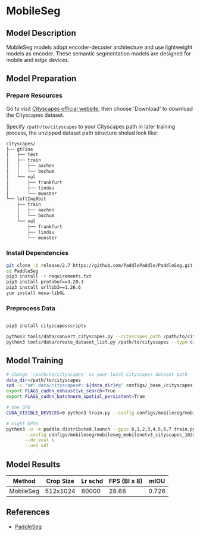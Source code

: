# MobileSeg

## Model Description

MobileSeg models adopt encoder-decoder architecture and use lightweight models as encoder.
These semantic segmentation models are designed for mobile and edge devices.

## Model Preparation

### Prepare Resources

Go to visit [Cityscapes official website](https://www.cityscapes-dataset.com/), then choose 'Download' to download the
Cityscapes dataset.

Specify `/path/to/cityscapes` to your Cityscapes path in later training process, the unzipped dataset path structure
sholud look like:

```bash
cityscapes/
├── gtFine
│   ├── test
│   ├── train
│   │   ├── aachen
│   │   └── bochum
│   └── val
│       ├── frankfurt
│       ├── lindau
│       └── munster
└── leftImg8bit
    ├── train
    │   ├── aachen
    │   └── bochum
    └── val
        ├── frankfurt
        ├── lindau
        └── munster
```

### Install Dependencies

```bash
git clone -b release/2.7 https://github.com/PaddlePaddle/PaddleSeg.git
cd PaddleSeg
pip3 install -r requirements.txt
pip3 install protobuf==3.20.3 
pip3 install urllib3==1.26.6
yum install mesa-libGL
```

### Preprocess Data

```bash

pip3 install cityscapesscripts

python3 tools/data/convert_cityscapes.py --cityscapes_path /path/to/cityscapes --num_workers 8
python3 tools/data/create_dataset_list.py /path/to/cityscapes --type cityscapes --separator ","
```

## Model Training

```bash
# Change '/path/to/cityscapes' as your local Cityscapes dataset path
data_dir=/path/to/cityscapes
sed -i "s#: data/cityscapes#: ${data_dir}#g" configs/_base_/cityscapes.yml
export FLAGS_cudnn_exhaustive_search=True
export FLAGS_cudnn_batchnorm_spatial_persistent=True

# One GPU
CUDA_VISIBLE_DEVICES=0 python3 train.py --config configs/mobileseg/mobileseg_mobilenetv3_cityscapes_1024x512_80k.yml --do_eval --use_vdl

# Eight GPUs
python3 -u -m paddle.distributed.launch --gpus 0,1,2,3,4,5,6,7 train.py \
       --config configs/mobileseg/mobileseg_mobilenetv3_cityscapes_1024x512_80k.yml \
       --do_eval \
       --use_vdl
```

## Model Results

| Method    | Crop Size | Lr schd | FPS (BI x 8) | mIOU  |
|-----------|-----------|---------|--------------|-------|
| MobileSeg | 512x1024  | 80000   | 28.68        | 0.726 |

## References

- [PaddleSeg](https://github.com/PaddlePaddle/PaddleSeg)

